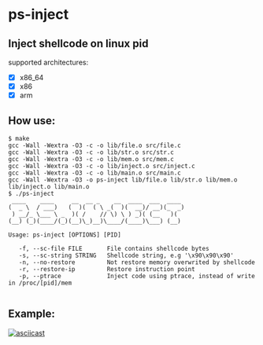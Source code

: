 # ps-inject
Inject shellcode on linux pid  
--
supported architectures:

- [x] x86_64
- [x] x86
- [x] arm

## How use:
```
$ make
gcc -Wall -Wextra -O3 -c -o lib/file.o src/file.c
gcc -Wall -Wextra -O3 -c -o lib/str.o src/str.c
gcc -Wall -Wextra -O3 -c -o lib/mem.o src/mem.c
gcc -Wall -Wextra -O3 -c -o lib/inject.o src/inject.c
gcc -Wall -Wextra -O3 -c -o lib/main.o src/main.c
gcc -Wall -Wextra -O3 -o ps-inject lib/file.o lib/str.o lib/mem.o lib/inject.o lib/main.o
$ ./ps-inject
 ____    ____     __  __ _    __  ____  ___  ____ 
(  _ \  / ___)   (  )(  ( \ _(  )(  __)/ __)(_  _)
 ) __/_ \___ \ _  )( /    // \) \ ) _)( (__   )(  
(__) (_)(____/(_)(__)\_)__)\____/(____)\___) (__) 

Usage: ps-inject [OPTIONS] [PID]

   -f, --sc-file FILE       File contains shellcode bytes
   -s, --sc-string STRING   Shellcode string, e.g '\x90\x90\x90'
   -n, --no-restore         Not restore memory overwrited by shellcode
   -r, --restore-ip         Restore instruction point
   -p, --ptrace             Inject code using ptrace, instead of write in /proc/[pid]/mem


```


## Example:
[![asciicast](https://asciinema.org/a/82997.png)](https://asciinema.org/a/82997)
